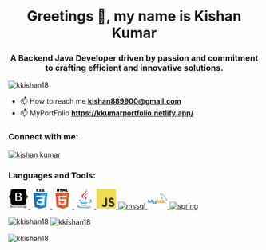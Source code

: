 <h1 align="center">Greetings 👋, my name is Kishan Kumar</h1>
<h3 align="center">A Backend Java Developer driven by passion and commitment to crafting efficient and innovative solutions.</h3>

<p align="left"> <img src="https://komarev.com/ghpvc/?username=kkishan18&label=Profile%20views&color=0e75b6&style=flat" alt="kkishan18" /> </p>

- 📫 How to reach me **kishan889900@gmail.com**
-  📫 MyPortFolio **https://kkumarportfolio.netlify.app/**

<h3 align="left">Connect with me:</h3>
<p align="left">
<a href="https://linkedin.com/in/kishan kumar" target="blank"><img align="center" src="https://raw.githubusercontent.com/rahuldkjain/github-profile-readme-generator/master/src/images/icons/Social/linked-in-alt.svg" alt="kishan kumar" height="30" width="40" /></a>
</p>

<h3 align="left">Languages and Tools:</h3>
<p align="left"> <a href="https://getbootstrap.com" target="_blank" rel="noreferrer"> <img src="https://raw.githubusercontent.com/devicons/devicon/master/icons/bootstrap/bootstrap-plain-wordmark.svg" alt="bootstrap" width="40" height="40"/> </a> <a href="https://www.w3schools.com/css/" target="_blank" rel="noreferrer"> <img src="https://raw.githubusercontent.com/devicons/devicon/master/icons/css3/css3-original-wordmark.svg" alt="css3" width="40" height="40"/> </a> <a href="https://www.w3.org/html/" target="_blank" rel="noreferrer"> <img src="https://raw.githubusercontent.com/devicons/devicon/master/icons/html5/html5-original-wordmark.svg" alt="html5" width="40" height="40"/> </a> <a href="https://www.java.com" target="_blank" rel="noreferrer"> <img src="https://raw.githubusercontent.com/devicons/devicon/master/icons/java/java-original.svg" alt="java" width="40" height="40"/> </a> <a href="https://developer.mozilla.org/en-US/docs/Web/JavaScript" target="_blank" rel="noreferrer"> <img src="https://raw.githubusercontent.com/devicons/devicon/master/icons/javascript/javascript-original.svg" alt="javascript" width="40" height="40"/> </a> <a href="https://www.microsoft.com/en-us/sql-server" target="_blank" rel="noreferrer"> <img src="https://www.svgrepo.com/show/303229/microsoft-sql-server-logo.svg" alt="mssql" width="40" height="40"/> </a> <a href="https://www.mysql.com/" target="_blank" rel="noreferrer"> <img src="https://raw.githubusercontent.com/devicons/devicon/master/icons/mysql/mysql-original-wordmark.svg" alt="mysql" width="40" height="40"/> </a> <a href="https://spring.io/" target="_blank" rel="noreferrer"> <img src="https://www.vectorlogo.zone/logos/springio/springio-icon.svg" alt="spring" width="40" height="40"/> </a> </p>

<p><img align="left" src="https://github-readme-stats.vercel.app/api/top-langs?username=kkishan18&show_icons=true&locale=en&layout=compact" alt="kkishan18" /></p>

<p>&nbsp;<img align="center" src="https://github-readme-stats.vercel.app/api?username=kkishan18&show_icons=true&locale=en" alt="kkishan18" /></p>

<p><img align="center" src="https://github-readme-streak-stats.herokuapp.com/?user=kkishan18&" alt="kkishan18" /></p>
